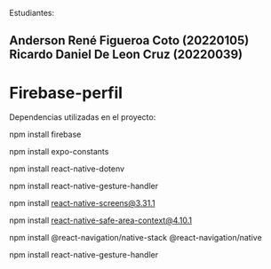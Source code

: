 Estudiantes:

Anderson René Figueroa Coto (20220105)
Ricardo Daniel De Leon Cruz (20220039) 
 -------------------------------------------------------------------------------------------------------------------------------------------------------------------------------------------------------------------------------------------------------------------------
 # Firebase-perfil
 
Dependencias utilizadas en el proyecto:

npm install firebase

npm install expo-constants

npm install react-native-dotenv

npm install react-native-gesture-handler

npm install react-native-screens@3.31.1 

npm install react-native-safe-area-context@4.10.1

npm install @react-navigation/native-stack @react-navigation/native

npm install react-native-gesture-handler
